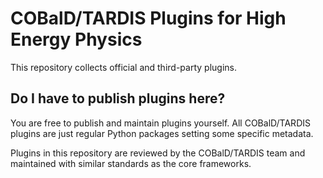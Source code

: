 # COBalD/TARDIS Plugins for High Energy Physics

This repository collects official and third-party plugins.

## Do I have to publish plugins here?

You are free to publish and maintain plugins yourself.
All COBalD/TARDIS plugins are just regular Python packages setting
some specific metadata.

Plugins in this repository are reviewed by the COBalD/TARDIS team
and maintained with similar standards as the core frameworks.
